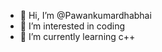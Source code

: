 - 👋 Hi, I’m @Pawankumardhabhai
- 👀 I’m interested in coding
- 🌱 I’m currently learning c++

<!---
Pawankumardhabhai/Pawankumardhabhai is a ✨ special ✨ repository because its `README.md` (this file) appears on your GitHub profile.
You can click the Preview link to take a look at your changes.
--->
